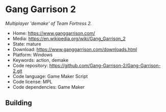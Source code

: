 # Gang Garrison 2

_Multiplayer 'demake' of Team Fortress 2._

- Home: https://www.ganggarrison.com/
- Media: https://en.wikipedia.org/wiki/Gang_Garrison_2
- State: mature
- Download: https://www.ganggarrison.com/downloads.html
- Platform: Windows
- Keywords: action, demake
- Code repository: https://github.com/Gang-Garrison-2/Gang-Garrison-2.git
- Code language: Game Maker Script
- Code license: MPL
- Code dependencies: Game Maker

## Building

